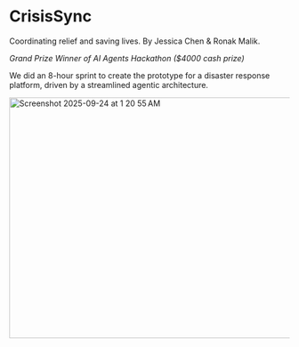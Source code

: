 # CrisisSync

Coordinating relief and saving lives. By Jessica Chen & Ronak Malik.

_Grand Prize Winner of AI Agents Hackathon ($4000 cash prize)_

We did an 8-hour sprint to create the prototype for a disaster response platform, driven by a streamlined agentic architecture.

<img width="692" height="433" alt="Screenshot 2025-09-24 at 1 20 55 AM" src="https://github.com/user-attachments/assets/32a24cae-dbc6-48f1-8f36-7d007ebb8ddb" />
